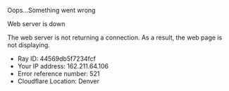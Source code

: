 Oops...Something went wrong

Web server is down

The web server is not returning a connection. As a result, the web page is not displaying.

*   Ray ID: 44569db5f7234fcf
*   Your IP address: 162.211.64.106
*   Error reference number: 521
*   Cloudflare Location: Denver